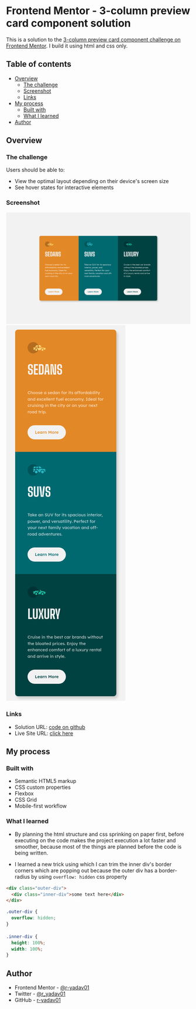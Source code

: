 # Frontend Mentor - 3-column preview card component solution

This is a solution to the [3-column preview card component challenge on Frontend Mentor](https://www.frontendmentor.io/challenges/3column-preview-card-component-pH92eAR2-). I build it using html and css only.

## Table of contents

- [Overview](#overview)
  - [The challenge](#the-challenge)
  - [Screenshot](#screenshot)
  - [Links](#links)
- [My process](#my-process)
  - [Built with](#built-with)
  - [What I learned](#what-i-learned)
- [Author](#author)

## Overview

### The challenge

Users should be able to:

- View the optimal layout depending on their device's screen size
- See hover states for interactive elements

### Screenshot

![](./assets/images/screenshot-desktop.png)
![](./assets/images/screenshot-mobile.png)

### Links

- Solution URL: [code on github](https://github.com/r-yadav01/fm-3-column-preview-card-component)
- Live Site URL: [click here](https://r-yadav01.github.io/fm-3-column-preview-card-component)

## My process

### Built with

- Semantic HTML5 markup
- CSS custom properties
- Flexbox
- CSS Grid
- Mobile-first workflow

### What I learned

- By planning the html structure and css sprinking on paper first, before executing on the code makes the project execution a lot faster and smoother, because most of the things are planned before the code is being written.

- I learned a new trick using which I can trim the inner div's border corners which are popping out because the outer div has a border-radius by using `overflow: hidden` css property

```html
<div class="outer-div">
  <div class="inner-div">some text here</div>
</div>
```

```css
.outer-div {
  overflow: hidden;
}

.inner-div {
  height: 100%;
  width: 100%;
}
```

## Author

- Frontend Mentor - [@r-yadav01](https://www.frontendmentor.io/profile/r-yadav01)
- Twitter - [@r_yadav01](https://x.com/r_yadav01)
- GitHub - [r-yadav01](https://github.com/r-yadav01)
